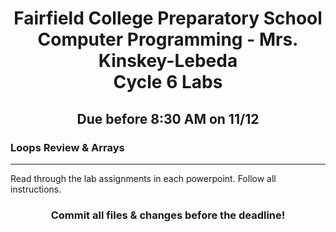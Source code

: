 <h1 align="center">
    Fairfield College Preparatory School<br>
    Computer Programming - Mrs. Kinskey-Lebeda<br>
    Cycle 6 Labs
</h1>

<h2 align="center">Due before 8:30 AM on 11/12 </h2>

### Loops Review & Arrays
---
Read through the lab assignments in each powerpoint. Follow all instructions.

<h3 align="center">Commit all files & changes before the deadline!</h3>
